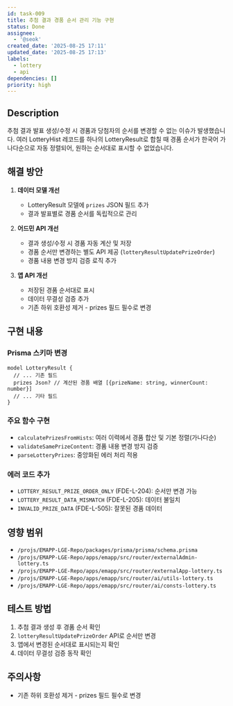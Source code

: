 ```yaml
---
id: task-009
title: 추첨 결과 경품 순서 관리 기능 구현
status: Done
assignee:
  - '@seok'
created_date: '2025-08-25 17:11'
updated_date: '2025-08-25 17:13'
labels:
  - lottery
  - api
dependencies: []
priority: high
---
```


## Description
추첨 결과 발표 생성/수정 시 경품과 당첨자의 순서를 변경할 수 없는 이슈가 발생했습니다. 여러 LotteryHist 레코드를 하나의 LotteryResult로 합칠 때 경품 순서가 한국어 가나다순으로 자동 정렬되어, 원하는 순서대로 표시할 수 없었습니다.

## 해결 방안
1. **데이터 모델 개선**
   - LotteryResult 모델에 `prizes` JSON 필드 추가
   - 결과 발표별로 경품 순서를 독립적으로 관리

2. **어드민 API 개선**
   - 결과 생성/수정 시 경품 자동 계산 및 저장
   - 경품 순서만 변경하는 별도 API 제공 (`lotteryResultUpdatePrizeOrder`)
   - 경품 내용 변경 방지 검증 로직 추가

3. **앱 API 개선**
   - 저장된 경품 순서대로 표시
   - 데이터 무결성 검증 추가
   - 기존 하위 호환성 제거 - prizes 필드 필수로 변경

## 구현 내용

### Prisma 스키마 변경
```prisma
model LotteryResult {
  // ... 기존 필드
  prizes Json? // 계산된 경품 배열 [{prizeName: string, winnerCount: number}]
  // ... 기타 필드
}
```

### 주요 함수 구현
- `calculatePrizesFromHists`: 여러 이력에서 경품 합산 및 기본 정렬(가나다순)
- `validateSamePrizeContent`: 경품 내용 변경 방지 검증
- `parseLotteryPrizes`: 중앙화된 에러 처리 적용

### 에러 코드 추가
- `LOTTERY_RESULT_PRIZE_ORDER_ONLY` (FDE-L-204): 순서만 변경 가능
- `LOTTERY_RESULT_DATA_MISMATCH` (FDE-L-205): 데이터 불일치
- `INVALID_PRIZE_DATA` (FDE-L-505): 잘못된 경품 데이터

## 영향 범위
- `/projs/EMAPP-LGE-Repo/packages/prisma/prisma/schema.prisma`
- `/projs/EMAPP-LGE-Repo/apps/emapp/src/router/externalAdmin-lottery.ts`
- `/projs/EMAPP-LGE-Repo/apps/emapp/src/router/externalApp-lottery.ts`
- `/projs/EMAPP-LGE-Repo/apps/emapp/src/router/ai/utils-lottery.ts`
- `/projs/EMAPP-LGE-Repo/apps/emapp/src/router/ai/consts-lottery.ts`

## 테스트 방법
1. 추첨 결과 생성 후 경품 순서 확인
2. `lotteryResultUpdatePrizeOrder` API로 순서만 변경
3. 앱에서 변경된 순서대로 표시되는지 확인
4. 데이터 무결성 검증 동작 확인

## 주의사항
- 기존 하위 호환성 제거 - prizes 필드 필수로 변경